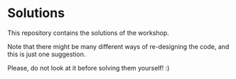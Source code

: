 # Solutions

This repository contains the solutions of the workshop.

Note that there might be many different ways of re-designing the code, and this is just one suggestion.

Please, do not look at it before solving them yourself! :)